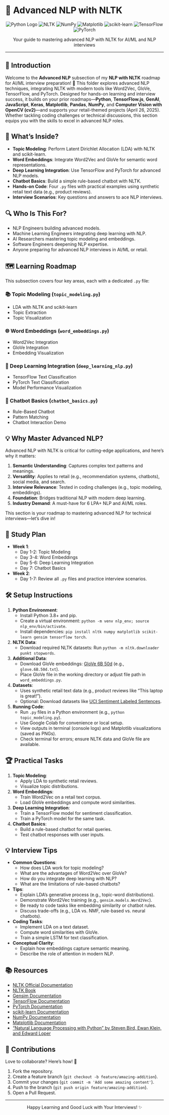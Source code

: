 # 🚀 Advanced NLP with NLTK

<div align="center">
  <img src="https://img.shields.io/badge/Python-3776AB?style=for-the-badge&logo=python&logoColor=white" alt="Python Logo" />
  <img src="https://img.shields.io/badge/NLTK-4B8BBE?style=for-the-badge&logo=python&logoColor=white" alt="NLTK" />
  <img src="https://img.shields.io/badge/NumPy-013243?style=for-the-badge&logo=numpy&logoColor=white" alt="NumPy" />
  <img src="https://img.shields.io/badge/Matplotlib-11557C?style=for-the-badge&logo=matplotlib&logoColor=white" alt="Matplotlib" />
  <img src="https://img.shields.io/badge/scikit_learn-F7931E?style=for-the-badge&logo=scikit-learn&logoColor=white" alt="scikit-learn" />
  <img src="https://img.shields.io/badge/TensorFlow-FF6F00?style=for-the-badge&logo=tensorflow&logoColor=white" alt="TensorFlow" />
  <img src="https://img.shields.io/badge/PyTorch-EE4C2C?style=for-the-badge&logo=pytorch&logoColor=white" alt="PyTorch" />
</div>
<p align="center">Your guide to mastering advanced NLP with NLTK for AI/ML and NLP interviews</p>

---

## 📖 Introduction

Welcome to the **Advanced NLP** subsection of my **NLP with NLTK** roadmap for AI/ML interview preparation! 🚀 This folder explores advanced NLP techniques, integrating NLTK with modern tools like Word2Vec, GloVe, TensorFlow, and PyTorch. Designed for hands-on learning and interview success, it builds on your prior roadmaps—**Python**, **TensorFlow.js**, **GenAI**, **JavaScript**, **Keras**, **Matplotlib**, **Pandas**, **NumPy**, and **Computer Vision with OpenCV (cv2)**—and supports your retail-themed projects (April 26, 2025). Whether tackling coding challenges or technical discussions, this section equips you with the skills to excel in advanced NLP roles.

## 🌟 What’s Inside?

- **Topic Modeling**: Perform Latent Dirichlet Allocation (LDA) with NLTK and scikit-learn.
- **Word Embeddings**: Integrate Word2Vec and GloVe for semantic word representations.
- **Deep Learning Integration**: Use TensorFlow and PyTorch for advanced NLP models.
- **Chatbot Basics**: Build a simple rule-based chatbot with NLTK.
- **Hands-on Code**: Four `.py` files with practical examples using synthetic retail text data (e.g., product reviews).
- **Interview Scenarios**: Key questions and answers to ace NLP interviews.

## 🔍 Who Is This For?

- NLP Engineers building advanced models.
- Machine Learning Engineers integrating deep learning with NLP.
- AI Researchers mastering topic modeling and embeddings.
- Software Engineers deepening NLP expertise.
- Anyone preparing for advanced NLP interviews in AI/ML or retail.

## 🗺️ Learning Roadmap

This subsection covers four key areas, each with a dedicated `.py` file:

### 📚 Topic Modeling (`topic_modeling.py`)
- LDA with NLTK and scikit-learn
- Topic Extraction
- Topic Visualization

### 🌐 Word Embeddings (`word_embeddings.py`)
- Word2Vec Integration
- GloVe Integration
- Embedding Visualization

### 🧠 Deep Learning Integration (`deep_learning_nlp.py`)
- TensorFlow Text Classification
- PyTorch Text Classification
- Model Performance Visualization

### 🤖 Chatbot Basics (`chatbot_basics.py`)
- Rule-Based Chatbot
- Pattern Matching
- Chatbot Interaction Demo

## 💡 Why Master Advanced NLP?

Advanced NLP with NLTK is critical for cutting-edge applications, and here’s why it matters:
1. **Semantic Understanding**: Captures complex text patterns and meanings.
2. **Versatility**: Applies to retail (e.g., recommendation systems, chatbots), social media, and search.
3. **Interview Relevance**: Tested in coding challenges (e.g., topic modeling, embeddings).
4. **Foundation**: Bridges traditional NLP with modern deep learning.
5. **Industry Demand**: A must-have for 6 LPA+ NLP and AI/ML roles.

This section is your roadmap to mastering advanced NLP for technical interviews—let’s dive in!

## 📆 Study Plan

- **Week 1**:
  - Day 1-2: Topic Modeling
  - Day 3-4: Word Embeddings
  - Day 5-6: Deep Learning Integration
  - Day 7: Chatbot Basics
- **Week 2**:
  - Day 1-7: Review all `.py` files and practice interview scenarios.

## 🛠️ Setup Instructions

1. **Python Environment**:
   - Install Python 3.8+ and pip.
   - Create a virtual environment: `python -m venv nlp_env; source nlp_env/bin/activate`.
   - Install dependencies: `pip install nltk numpy matplotlib scikit-learn gensim tensorflow torch`.
2. **NLTK Data**:
   - Download required NLTK datasets: Run `python -m nltk.downloader punkt stopwords`.
3. **Additional Data**:
   - Download GloVe embeddings: [GloVe 6B 50d](https://nlp.stanford.edu/projects/glove/) (e.g., `glove.6B.50d.txt`).
   - Place GloVe file in the working directory or adjust file path in `word_embeddings.py`.
4. **Datasets**:
   - Uses synthetic retail text data (e.g., product reviews like “This laptop is great!”).
   - Optional: Download datasets like [UCI Sentiment Labeled Sentences](https://archive.ics.uci.edu/ml/datasets/Sentiment+Labelled+Sentences).
5. **Running Code**:
   - Run `.py` files in a Python environment (e.g., `python topic_modeling.py`).
   - Use Google Colab for convenience or local setup.
   - View outputs in terminal (console logs) and Matplotlib visualizations (saved as PNGs).
   - Check terminal for errors; ensure NLTK data and GloVe file are available.

## 🏆 Practical Tasks

1. **Topic Modeling**:
   - Apply LDA to synthetic retail reviews.
   - Visualize topic distributions.
2. **Word Embeddings**:
   - Train Word2Vec on a retail text corpus.
   - Load GloVe embeddings and compute word similarities.
3. **Deep Learning Integration**:
   - Train a TensorFlow model for sentiment classification.
   - Train a PyTorch model for the same task.
4. **Chatbot Basics**:
   - Build a rule-based chatbot for retail queries.
   - Test chatbot responses with user inputs.

## 💡 Interview Tips

- **Common Questions**:
  - How does LDA work for topic modeling?
  - What are the advantages of Word2Vec over GloVe?
  - How do you integrate deep learning with NLP?
  - What are the limitations of rule-based chatbots?
- **Tips**:
  - Explain LDA’s generative process (e.g., topic-word distributions).
  - Demonstrate Word2Vec training (e.g., `gensim.models.Word2Vec`).
  - Be ready to code tasks like embedding similarity or chatbot rules.
  - Discuss trade-offs (e.g., LDA vs. NMF, rule-based vs. neural chatbots).
- **Coding Tasks**:
  - Implement LDA on a text dataset.
  - Compute word similarities with GloVe.
  - Train a simple LSTM for text classification.
- **Conceptual Clarity**:
  - Explain how embeddings capture semantic meaning.
  - Describe the role of attention in modern NLP.

## 📚 Resources

- [NLTK Official Documentation](https://www.nltk.org/)
- [NLTK Book](https://www.nltk.org/book/)
- [Gensim Documentation](https://radimrehurek.com/gensim/)
- [TensorFlow Documentation](https://www.tensorflow.org/)
- [PyTorch Documentation](https://pytorch.org/)
- [scikit-learn Documentation](https://scikit-learn.org/stable/)
- [NumPy Documentation](https://numpy.org/doc/)
- [Matplotlib Documentation](https://matplotlib.org/stable/contents.html)
- [“Natural Language Processing with Python” by Steven Bird, Ewan Klein, and Edward Loper](https://www.nltk.org/book/)

## 🤝 Contributions

Love to collaborate? Here’s how! 🌟
1. Fork the repository.
2. Create a feature branch (`git checkout -b feature/amazing-addition`).
3. Commit your changes (`git commit -m 'Add some amazing content'`).
4. Push to the branch (`git push origin feature/amazing-addition`).
5. Open a Pull Request.

---

<div align="center">
  <p>Happy Learning and Good Luck with Your Interviews! ✨</p>
</div>